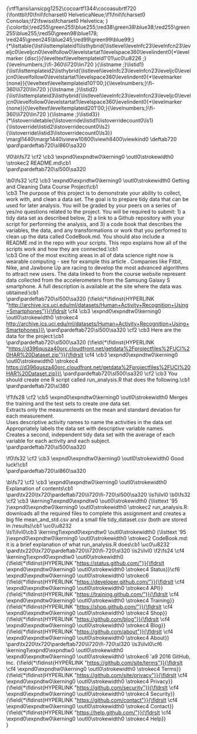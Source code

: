 {\rtf1\ansi\ansicpg1252\cocoartf1344\cocoasubrtf720
{\fonttbl\f0\fnil\fcharset0 HelveticaNeue;\f1\fnil\fcharset0 Consolas;\f2\fswiss\fcharset0 Helvetica;
}
{\colortbl;\red255\green255\blue255;\red38\green38\blue38;\red255\green255\blue255;\red50\green98\blue178;
\red245\green245\blue245;\red99\green99\blue99;}
{\*\listtable{\list\listtemplateid1\listhybrid{\listlevel\levelnfc23\levelnfcn23\leveljc0\leveljcn0\levelfollow0\levelstartat1\levelspace360\levelindent0{\*\levelmarker \{disc\}}{\leveltext\leveltemplateid1\'01\uc0\u8226 ;}{\levelnumbers;}\fi-360\li720\lin720 }{\listname ;}\listid1}
{\list\listtemplateid2\listhybrid{\listlevel\levelnfc23\levelnfcn23\leveljc0\leveljcn0\levelfollow0\levelstartat1\levelspace360\levelindent0{\*\levelmarker \{none\}}{\leveltext\leveltemplateid101\'00;}{\levelnumbers;}\fi-360\li720\lin720 }{\listname ;}\listid2}
{\list\listtemplateid3\listhybrid{\listlevel\levelnfc23\levelnfcn23\leveljc0\leveljcn0\levelfollow0\levelstartat1\levelspace360\levelindent0{\*\levelmarker \{none\}}{\leveltext\leveltemplateid201\'00;}{\levelnumbers;}\fi-360\li720\lin720 }{\listname ;}\listid3}}
{\*\listoverridetable{\listoverride\listid1\listoverridecount0\ls1}{\listoverride\listid2\listoverridecount0\ls2}{\listoverride\listid3\listoverridecount0\ls3}}
\margl1440\margr1440\vieww10800\viewh8400\viewkind0
\deftab720
\pard\pardeftab720\sl860\sa320

\f0\b\fs72 \cf2 \cb3 \expnd0\expndtw0\kerning0
\outl0\strokewidth0 \strokec2 README.md\cb1 \
\pard\pardeftab720\sl500\sa320

\b0\fs32 \cf2 \cb3 \expnd0\expndtw0\kerning0
\outl0\strokewidth0 Getting and Cleaning Data Course Project\cb1 \
\cb3 The purpose of this project is to demonstrate your ability to collect, work with, and clean a data set. The goal is to prepare tidy data that can be used for later analysis. You will be graded by your peers on a series of yes/no questions related to the project. You will be required to submit: 1) a tidy data set as described below, 2) a link to a Github repository with your script for performing the analysis, and 3) a code book that describes the variables, the data, and any transformations or work that you performed to clean up the data called CodeBook.md. You should also include a README.md in the repo with your scripts. This repo explains how all of the scripts work and how they are connected.\cb1 \
\cb3 One of the most exciting areas in all of data science right now is wearable computing - see for example this article . Companies like Fitbit, Nike, and Jawbone Up are racing to develop the most advanced algorithms to attract new users. The data linked to from the course website represent data collected from the accelerometers from the Samsung Galaxy S smartphone. A full description is available at the site where the data was obtained:\cb1 \
\pard\pardeftab720\sl500\sa320
{\field{\*\fldinst{HYPERLINK "http://archive.ics.uci.edu/ml/datasets/Human+Activity+Recognition+Using+Smartphones"}}{\fldrslt \cf4 \cb3 \expnd0\expndtw0\kerning0
\outl0\strokewidth0 \strokec4 http://archive.ics.uci.edu/ml/datasets/Human+Activity+Recognition+Using+Smartphones}}\
\pard\pardeftab720\sl500\sa320
\cf2 \cb3 Here are the data for the project:\cb1 \
\pard\pardeftab720\sl500\sa320
{\field{\*\fldinst{HYPERLINK "https://d396qusza40orc.cloudfront.net/getdata%2Fprojectfiles%2FUCI%20HAR%20Dataset.zip"}}{\fldrslt \cf4 \cb3 \expnd0\expndtw0\kerning0
\outl0\strokewidth0 \strokec4 https://d396qusza40orc.cloudfront.net/getdata%2Fprojectfiles%2FUCI%20HAR%20Dataset.zip}}\
\pard\pardeftab720\sl500\sa320
\cf2 \cb3 You should create one R script called run_analysis.R that does the following.\cb1 \
\pard\pardeftab720\sl380

\f1\fs28 \cf2 \cb5 \expnd0\expndtw0\kerning0
\outl0\strokewidth0 Merges the training and the test sets to create one data set.\
Extracts only the measurements on the mean and standard deviation for each measurement. \
Uses descriptive activity names to name the activities in the data set\
Appropriately labels the data set with descriptive variable names. \
Creates a second, independent tidy data set with the average of each variable for each activity and each subject. \
\pard\pardeftab720\sl500\sa320

\f0\fs32 \cf2 \cb3 \expnd0\expndtw0\kerning0
\outl0\strokewidth0 Good luck!\cb1 \
\pard\pardeftab720\sl860\sa320

\b\fs72 \cf2 \cb3 \expnd0\expndtw0\kerning0
\outl0\strokewidth0 Explanation of contents\cb1 \
\pard\tx220\tx720\pardeftab720\li720\fi-720\sl500\sa320
\ls1\ilvl0
\b0\fs32 \cf2 \cb3 \kerning1\expnd0\expndtw0 \outl0\strokewidth0 {\listtext	\'95	}\expnd0\expndtw0\kerning0
\outl0\strokewidth0 \strokec2 run_analysis.R: downloads all the required files to complete this assignment and creates a big file mean_and_std.csv and a small file tidy_dataset.csv (both are stored in /results)\cb1 \uc0\u8232 \
\ls1\ilvl0\cb3 \kerning1\expnd0\expndtw0 \outl0\strokewidth0 {\listtext	\'95	}\expnd0\expndtw0\kerning0
\outl0\strokewidth0 \strokec2 CodeBook.md: it is a brief explanation of what run_analysis.R does\cb1 \uc0\u8232 \
\pard\tx220\tx720\pardeftab720\li720\fi-720\sl320
\ls2\ilvl0
\f2\fs24 \cf4 \kerning1\expnd0\expndtw0 \outl0\strokewidth0 		{\field{\*\fldinst{HYPERLINK "https://status.github.com/"}}{\fldrslt \expnd0\expndtw0\kerning0
\outl0\strokewidth0 \strokec4 Status}}\cf6 \expnd0\expndtw0\kerning0
\outl0\strokewidth0 \strokec6  {\field{\*\fldinst{HYPERLINK "https://developer.github.com/"}}{\fldrslt \cf4 \expnd0\expndtw0\kerning0
\outl0\strokewidth0 \strokec4 API}} {\field{\*\fldinst{HYPERLINK "https://training.github.com/"}}{\fldrslt \cf4 \expnd0\expndtw0\kerning0
\outl0\strokewidth0 \strokec4 Training}} {\field{\*\fldinst{HYPERLINK "https://shop.github.com/"}}{\fldrslt \cf4 \expnd0\expndtw0\kerning0
\outl0\strokewidth0 \strokec4 Shop}} {\field{\*\fldinst{HYPERLINK "https://github.com/blog"}}{\fldrslt \cf4 \expnd0\expndtw0\kerning0
\outl0\strokewidth0 \strokec4 Blog}} {\field{\*\fldinst{HYPERLINK "https://github.com/about"}}{\fldrslt \cf4 \expnd0\expndtw0\kerning0
\outl0\strokewidth0 \strokec4 About}}\
\pard\tx220\tx720\pardeftab720\li720\fi-720\sl320
\ls3\ilvl0\cf6 \kerning1\expnd0\expndtw0 \outl0\strokewidth0 		\expnd0\expndtw0\kerning0
\outl0\strokewidth0 \strokec6 \'a9 2016 GitHub, Inc. {\field{\*\fldinst{HYPERLINK "https://github.com/site/terms"}}{\fldrslt \cf4 \expnd0\expndtw0\kerning0
\outl0\strokewidth0 \strokec4 Terms}} {\field{\*\fldinst{HYPERLINK "https://github.com/site/privacy"}}{\fldrslt \cf4 \expnd0\expndtw0\kerning0
\outl0\strokewidth0 \strokec4 Privacy}} {\field{\*\fldinst{HYPERLINK "https://github.com/security"}}{\fldrslt \cf4 \expnd0\expndtw0\kerning0
\outl0\strokewidth0 \strokec4 Security}} {\field{\*\fldinst{HYPERLINK "https://github.com/contact"}}{\fldrslt \cf4 \expnd0\expndtw0\kerning0
\outl0\strokewidth0 \strokec4 Contact}} {\field{\*\fldinst{HYPERLINK "https://help.github.com/"}}{\fldrslt \cf4 \expnd0\expndtw0\kerning0
\outl0\strokewidth0 \strokec4 Help}}\
}